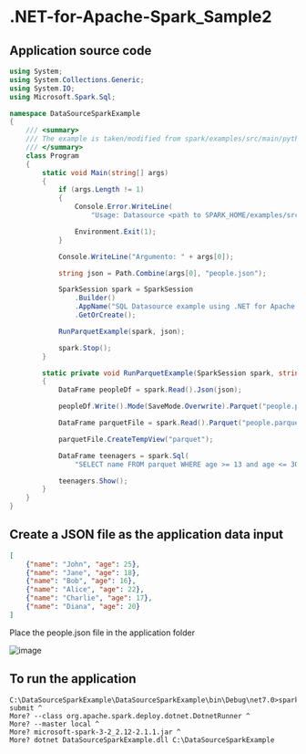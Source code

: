 # .NET-for-Apache-Spark_Sample2

## Application source code

```csharp
using System;
using System.Collections.Generic;
using System.IO;
using Microsoft.Spark.Sql;

namespace DataSourceSparkExample
{
    /// <summary>
    /// The example is taken/modified from spark/examples/src/main/python/sql/datasource.py
    /// </summary>
    class Program
    {
        static void Main(string[] args)
        {
            if (args.Length != 1)
            {
                Console.Error.WriteLine(
                    "Usage: Datasource <path to SPARK_HOME/examples/src/main/resources/>");

                Environment.Exit(1);
            }

            Console.WriteLine("Argumento: " + args[0]);

            string json = Path.Combine(args[0], "people.json");

            SparkSession spark = SparkSession
                .Builder()
                .AppName("SQL Datasource example using .NET for Apache Spark")
                .GetOrCreate();

            RunParquetExample(spark, json);

            spark.Stop();
        }

        static private void RunParquetExample(SparkSession spark, string json)
        {
            DataFrame peopleDf = spark.Read().Json(json);

            peopleDf.Write().Mode(SaveMode.Overwrite).Parquet("people.parquet");

            DataFrame parquetFile = spark.Read().Parquet("people.parquet");

            parquetFile.CreateTempView("parquet");

            DataFrame teenagers = spark.Sql(
                "SELECT name FROM parquet WHERE age >= 13 and age <= 30");

            teenagers.Show();
        }
    }
}
```

## Create a JSON file as the application data input

```JSON
[
    {"name": "John", "age": 25},
    {"name": "Jane", "age": 18},
    {"name": "Bob", "age": 16},
    {"name": "Alice", "age": 22},
    {"name": "Charlie", "age": 17},
    {"name": "Diana", "age": 20}
]
```

Place the people.json file in the application folder

![image](https://github.com/luiscoco/.NET-for-Apache-Spark_Sample2/assets/32194879/81fd106b-2d32-42ce-81dc-448e52f7e568)

## To run the application

```
C:\DataSourceSparkExample\DataSourceSparkExample\bin\Debug\net7.0>spark-submit ^
More? --class org.apache.spark.deploy.dotnet.DotnetRunner ^
More? --master local ^
More? microsoft-spark-3-2_2.12-2.1.1.jar ^
More? dotnet DataSourceSparkExample.dll C:\DataSourceSparkExample
```
